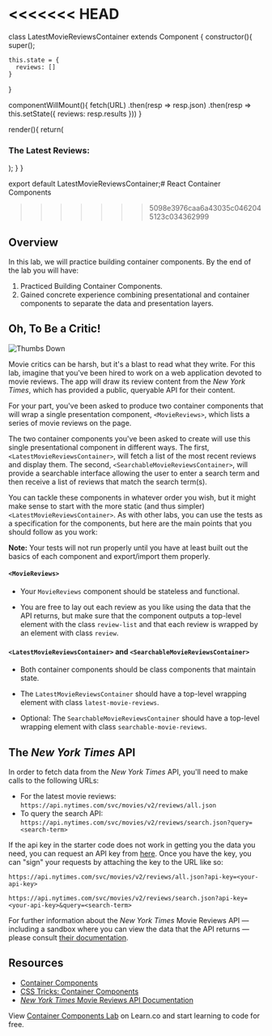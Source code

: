 <<<<<<< HEAD
=======
class LatestMovieReviewsContainer extends Component {
  constructor(){
    super();

    this.state = {
      reviews: []
    }
  }


  componentWillMount(){
    fetch(URL)
      .then(resp =>  resp.json)
      .then(resp => this.setState({ reviews: resp.results }))
  }

  render(){
    return(
      <div className="latest-movie-reviews">
        <h3>The Latest Reviews:</h3>
        <MovieReviews reviews={this.state.reviews} />
      </div>
    );
  }
}

export default LatestMovieReviewsContainer;# React Container Components

>>>>>>> 5098e3976caa6a43035c0462045123c034362999
## Overview

In this lab, we will practice building container components. By the end of the
lab you will have:

1. Practiced Building Container Components.
2. Gained concrete experience combining presentational and container components to
separate the data and presentation layers.

## Oh, To Be a Critic!

![Thumbs Down](https://s3.amazonaws.com/ezmiller/public/images/thumbs-down-kevin.gif)

Movie critics can be harsh, but it's a blast to read what they write. For this
lab, imagine that you've been hired to work on a web application devoted to
movie reviews. The app will draw its review content from the _New York Times_,
which has provided a public, queryable API for their content.

For your part, you've been asked to produce two container components that will
wrap a single presentation component, `<MovieReviews>`, which lists a series of
movie reviews on the page.

The two container components you've been asked to create will use this single
presentational component in different ways. The first,
`<LatestMovieReviewsContainer>`, will fetch a list of the most recent reviews
and display them. The second, `<SearchableMovieReviewsContainer>`, will provide
a searchable interface allowing the user to enter a search term and then receive
a list of reviews that match the search term(s).

You can tackle these components in whatever order you wish, but it might make
sense to start with the more static (and thus simpler)
`<LatestMovieReviewsContainer>`. As with other labs, you can use the tests as a
specification for the components, but here are the main points that you should
follow as you work:

**Note:** Your tests will not run properly until you have at least built out the basics of each component and export/import them properly.

#### `<MovieReviews>`

* Your `MovieReviews` component should be stateless and functional.

* You are free to lay out each review as you like using the data that the API
returns, but make sure that the component outputs a top-level element with the
class `review-list` and that each review is wrapped by an element with class
`review`.

#### `<LatestMovieReviewsContainer>` and `<SearchableMovieReviewsContainer>`

* Both container components should be class components that maintain state.

* The `LatestMovieReviewsContainer` should have a top-level wrapping element with
class `latest-movie-reviews`.

* Optional: The `SearchableMovieReviewsContainer` should have a top-level wrapping element
with class `searchable-movie-reviews`.

## The _New York Times_ API

In order to fetch data from the _New York Times_ API, you'll need to make calls
to the following URLs:

* For the latest movie reviews: `https://api.nytimes.com/svc/movies/v2/reviews/all.json`
* To query the search API: `https://api.nytimes.com/svc/movies/v2/reviews/search.json?query=<search-term>`

If the api key in the starter code does not work in getting you the data you need, you can request an API key
from [here](https://developer.nytimes.com/signup). Once you have the key, you
can "sign" your requests by attaching the key to the URL like so:

```
https://api.nytimes.com/svc/movies/v2/reviews/all.json?api-key=<your-api-key>
```
```
https://api.nytimes.com/svc/movies/v2/reviews/search.json?api-key=<your-api-key>&query=<search-term>
```

For further information about the _New York Times_ Movie Reviews API — including
a sandbox where you can view the data that the API returns — please consult
[their
documentation](http://developer.nytimes.com/movie_reviews_v2.json#/Documentation/GET/reviews/search.json).

## Resources

- [Container Components](https://medium.com/@learnreact/container-components-c0e67432e005#.2kd1wuyp4)
- [CSS Tricks: Container Components](https://css-tricks.com/learning-react-container-components/)
- [_New York Times_ Movie Reviews API Documentation](http://developer.nytimes.com/movie_reviews_v2.json#/Documentation)

<p class='util--hide'>View <a href='https://learn.co/lessons/react-container-components-lab'>Container Components Lab</a> on Learn.co and start learning to code for free.</p>

